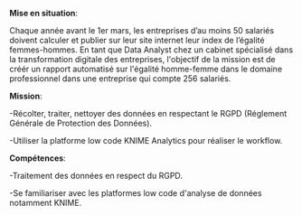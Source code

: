 **Mise en situation**:

Chaque année avant le 1er mars, les entreprises d’au moins 50 salariés doivent calculer et publier sur leur site internet leur index de l’égalité femmes-hommes.
En tant que Data Analyst chez un cabinet spécialisé dans la transformation digitale des entreprises, l'objectif de la mission est de créér un rapport automatisé sur l'égalité
homme-femme dans le domaine professionnel dans une entreprise qui compte 256 salariés.

**Mission**: 

-Récolter, traiter, nettoyer des données en respectant le RGPD (Réglement Générale de Protection des Données).

-Utiliser la platforme low code KNIME Analytics pour réaliser le workflow.

**Compétences**: 

-Traitement des données en respect du RGPD.

-Se familiariser avec les platformes low code d'analyse de données notamment KNIME.  

